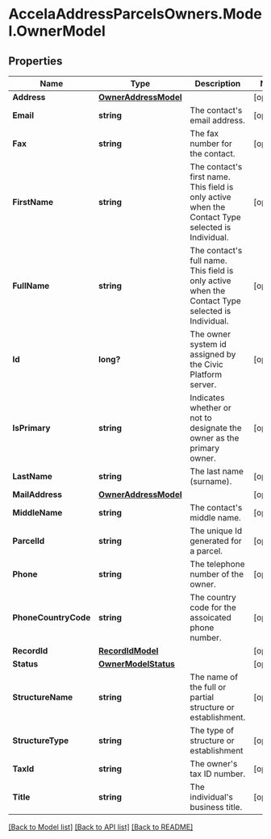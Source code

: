 # AccelaAddressParcelsOwners.Model.OwnerModel
## Properties

Name | Type | Description | Notes
------------ | ------------- | ------------- | -------------
**Address** | [**OwnerAddressModel**](OwnerAddressModel.md) |  | [optional] 
**Email** | **string** | The contact&#39;s email address. | [optional] 
**Fax** | **string** | The fax number for the contact. | [optional] 
**FirstName** | **string** | The contact&#39;s first name. This field is only active when the Contact Type selected is Individual. | [optional] 
**FullName** | **string** | The contact&#39;s full name. This field is only active when the Contact Type selected is Individual. | [optional] 
**Id** | **long?** | The owner system id assigned by the Civic Platform server. | [optional] 
**IsPrimary** | **string** | Indicates whether or not to designate the owner as the primary owner. | [optional] 
**LastName** | **string** | The last name (surname). | [optional] 
**MailAddress** | [**OwnerAddressModel**](OwnerAddressModel.md) |  | [optional] 
**MiddleName** | **string** | The contact&#39;s middle name. | [optional] 
**ParcelId** | **string** | The unique Id generated for a parcel. | [optional] 
**Phone** | **string** | The telephone number of the owner. | [optional] 
**PhoneCountryCode** | **string** | The country code for the assoicated phone number. | [optional] 
**RecordId** | [**RecordIdModel**](RecordIdModel.md) |  | [optional] 
**Status** | [**OwnerModelStatus**](OwnerModelStatus.md) |  | [optional] 
**StructureName** | **string** | The name of the full or partial structure or establishment. | [optional] 
**StructureType** | **string** | The type of structure or establishment | [optional] 
**TaxId** | **string** | The owner&#39;s tax ID number. | [optional] 
**Title** | **string** | The individual&#39;s business title. | [optional] 

[[Back to Model list]](../README.md#documentation-for-models) [[Back to API list]](../README.md#documentation-for-api-endpoints) [[Back to README]](../README.md)

